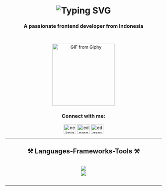 <h1 align="center">
    <img src="https://readme-typing-svg.herokuapp.com?font=Fira+Code&weight=700&size=30&pause=1000&color=FFFFFF&width=435&lines=Hi+there++%F0%9F%91%8B;I'm+Edgar+Nadhif" alt="Typing SVG" />
</h1>

<h3 align="center">A passionate frontend developer from Indonesia </h3>

<br/>

<!-- Menggunakan <img> untuk menampilkan GIF -->
<p align="center">
    <img src="https://media.giphy.com/media/lJNoBCvQYp7nq/giphy.gif" width="200" height="200" alt="GIF from Giphy">
</p>

<h3 align="center">Connect with me:</h3>
<p align="center">
<a href="https://twitter.com/nekotamago__" target="blank"><img align="center" src="https://raw.githubusercontent.com/rahuldkjain/github-profile-readme-generator/master/src/images/icons/Social/twitter.svg" alt="nekotamago__" height="30" width="40" /></a>
<a href="https://instagram.com/edgarndf" target="blank"><img align="center" src="https://raw.githubusercontent.com/rahuldkjain/github-profile-readme-generator/master/src/images/icons/Social/instagram.svg" alt="edgarndf" height="30" width="40" /></a>
<a href="https://fb.com/edgarnadhif" target="blank"><img align="center" src="https://raw.githubusercontent.com/rahuldkjain/github-profile-readme-generator/master/src/images/icons/Social/facebook.svg" alt="edgarnadhif" height="30" width="40" /></a>
</p>

<hr/>

<h2 align="center">⚒️ Languages-Frameworks-Tools ⚒️</h2>
<br/>
<div align="center">
    <img src="https://skillicons.dev/icons?i=bootstrap,html,css,vscode,github,figma,tailwind,git,"/><br>
    <img src="https://skillicons.dev/icons?i=python,javascript,cpp,mysql,php,flutter" /><br>
</div>

<br/>
<hr/>
